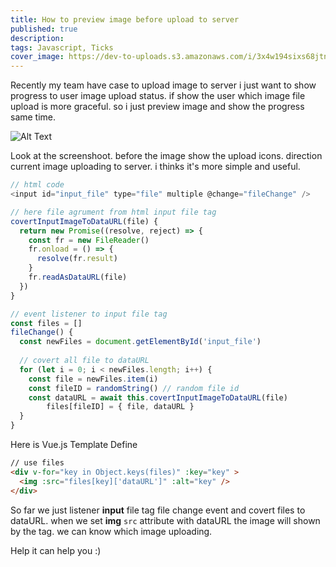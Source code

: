 ```yaml
---
title: How to preview image before upload to server 
published: true
description: 
tags: Javascript, Ticks
cover_image: https://dev-to-uploads.s3.amazonaws.com/i/3x4w194sixs68jtnh3u4.jpg
---
```


Recently my team have case to upload image to server i just want to show progress to user image upload status. if show the user which image file upload is more graceful. so i just preview image and show the progress same time. 

![Alt Text](https://dev-to-uploads.s3.amazonaws.com/i/3k094xqhw3ela0kbrtvm.png)

Look at the screenshoot. before the image show the upload icons. direction current image uploading to server. i thinks it's more simple and useful.

```	javascript
// html code
<input id="input_file" type="file" multiple @change="fileChange" />

// here file agrument from html input file tag
covertInputImageToDataURL(file) {
  return new Promise((resolve, reject) => {
    const fr = new FileReader()
    fr.onload = () => {
      resolve(fr.result)
    }
    fr.readAsDataURL(file)
  })
}

// event listener to input file tag 
const files = []
fileChange() {
  const newFiles = document.getElementById('input_file')
  
  // covert all file to dataURL
  for (let i = 0; i < newFiles.length; i++) {
    const file = newFiles.item(i)
    const fileID = randomString() // random file id 
    const dataURL = await this.covertInputImageToDataURL(file)
		files[fileID] = { file, dataURL }
  }
} 
```

Here is Vue.js Template Define

```html
// use files 
<div v-for="key in Object.keys(files)" :key="key" >
  <img :src="files[key]['dataURL']" :alt="key" />
</div>
```

So far we just listener **input** file tag file change event and covert files to dataURL. when we set **img** `src` attribute with dataURL the image will shown by the tag. we can know which image uploading. 

Help it can help you :)


